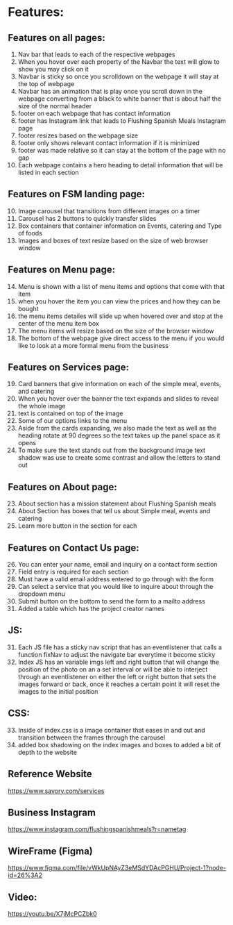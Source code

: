 # Features:


## Features on all pages:
1. Nav bar that leads to each of the respective webpages
2. When you hover over each property of the Navbar the text will glow to show you may click on it
3. Navbar is sticky so once you scrolldown on the webpage it will stay at the top of webpage
4. Navbar has an animation that is play once you scroll down in the webpage converting from a black to white banner that is about half the size of the normal header
5. footer on each webpage that has contact information
6. footer has Instagram link that leads to Flushing Spanish Meals Instagram page
7. footer resizes based on the webpage size
8. footer only shows relevant contact information if it is minimized
9. footer was made relative so it can stay at the bottom of the page with no gap
10. Each webpage contains a hero heading to detail information that will be listed in each section

## Features on FSM landing page: 
10. Image carousel that transitions from different images on a timer
11. Carousel has 2 buttons to quickly transfer slides
12. Box containers that container information on Events, catering and Type of foods
13. Images and boxes of text resize based on the size of web browser window

## Features on Menu page:
14. Menu is shown with a list of menu items and options that come with that item
15. when you hover the item you can view the prices and how they can be bought 
16. the menu items detailes will slide up when hovered over and stop at the center of the menu item box
17. The menu items will resize based on the size of the browser window
18. The bottom of the webpage give direct access to the menu if you would like to look at a more formal menu from the business

## Features on Services page:
19. Card banners that give information on each of the simple meal, events, and catering
20. When you hover over the banner the text expands and slides to reveal the whole image
21. text is contained on top of the image
22. Some of our options links to the menu
23. Aside from the cards expanding, we also made the text as well as the heading rotate at 90 degrees so the text takes up the panel space as it opens
24. To make sure the text stands out from the background image text shadow was use to create some contrast and allow the letters to stand out

## Features on About page:
23. About section has a mission statement about Flushing Spanish meals
24. About Section has boxes that tell us about Simple meal, events and catering
25. Learn more button in the section for each

## Features on Contact Us page:
26. You can enter your name, email and inquiry on a contact form section
27. Field entry is required for each section
28. Must have a valid email address entered to go through with the form
29. Can select a service that you would like to inquire about through the dropdown menu
30. Submit button on the bottom to send the form to a mailto address
31. Added a table which has the project creator names 


## JS:
31. Each JS file has a sticky nav script that has an eventlistener that calls a function fixNav to adjust the navigate bar everytime it become sticky
32. Index JS has an variable imgs left and right button that will change the position of the photo on an a set interval or will be able to interject through an eventlistener on either the left or right button that sets the images forward or back, once it reaches a certain point it will reset the images to the initial position

## CSS:
33. Inside of index.css is a image container that eases in and out and transition between the frames through the carousel
34. added box shadowing on the index images and boxes to added a bit of depth to the website


## Reference Website
https://www.savory.com/services

## Business Instagram
https://www.instagram.com/flushingspanishmeals?r=nametag

## WireFrame (Figma)
https://www.figma.com/file/vWkUpNAyZ3eMSdYDAcPGHU/Project-1?node-id=26%3A2 

## Video: 
https://youtu.be/X7jMcPCZbk0





